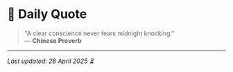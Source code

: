 # 📜 Daily Quote

> "A clear conscience never fears midnight knocking."  
> — **Chinese Proverb**

---

_Last updated: 26 April 2025 ⏳_
